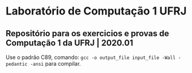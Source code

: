 # Laboratório de Computação 1 UFRJ
## Repositório para os exercicios e provas de Computação 1 da UFRJ | 2020.01
 Use o padrão C89, comando: `gcc -o output_file input_file -Wall -pedantic -ansi` para compilar.
